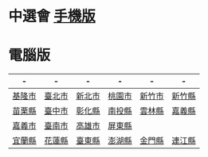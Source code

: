 # 中選會 [手機版](https://www.cec.gov.tw/mobile/zh_TW/index.html)

# 電腦版

|-|-|-|-|-|-
|-|-|-|-|-|-
|[基隆市]|[臺北市]|[新北市]|[桃園市]|[新竹市]|[新竹縣]
|[苗栗縣]|[臺中市]|[彰化縣]|[南投縣]|[雲林縣]|[嘉義縣]
|[嘉義市]|[臺南市]|[高雄市]|[屏東縣]
|[宜蘭縣]|[花蓮縣]|[臺東縣]|[澎湖縣]|[金門縣]|[連江縣]

[連江縣]:https://www.cec.gov.tw/pc/zh_TW/TC/sm09007000000000000.html
[金門縣]:https://www.cec.gov.tw/pc/zh_TW/TC/sm09020000000000000.html
[宜蘭縣]:https://www.cec.gov.tw/pc/zh_TW/TC/nm10002000000000000.html
[新竹縣]:https://www.cec.gov.tw/pc/zh_TW/TC/sm10004000000000000.html
[苗栗縣]:https://www.cec.gov.tw/pc/zh_TW/TC/sm10005000000000000.html
[彰化縣]:https://www.cec.gov.tw/pc/zh_TW/TC/sm10007000000000000.html
[南投縣]:https://www.cec.gov.tw/pc/zh_TW/TC/sm10008000000000000.html
[雲林縣]:https://www.cec.gov.tw/pc/zh_TW/TC/sm10009000000000000.html
[嘉義縣]:https://www.cec.gov.tw/pc/zh_TW/TC/sm10010000000000000.html
[屏東縣]:https://www.cec.gov.tw/pc/zh_TW/TC/sm10013000000000000.html
[臺東縣]:https://www.cec.gov.tw/pc/zh_TW/TC/sm10014000000000000.html
[花蓮縣]:https://www.cec.gov.tw/pc/zh_TW/TC/sm10015000000000000.html
[澎湖縣]:https://www.cec.gov.tw/pc/zh_TW/TC/sm10016000000000000.html
[基隆市]:https://www.cec.gov.tw/pc/zh_TW/TC/sm10017000000000000.html
[新竹市]:https://www.cec.gov.tw/pc/zh_TW/TC/sm10018000000000000.html
[嘉義市]:https://www.cec.gov.tw/pc/zh_TW/TC/sm10020000000000000.html
[臺北市]:https://www.cec.gov.tw/pc/zh_TW/TC/sm63000000000000000.html
[高雄市]:https://www.cec.gov.tw/pc/zh_TW/TC/sm64000000000000000.html
[新北市]:https://www.cec.gov.tw/pc/zh_TW/TC/sm65000000000000000.html
[臺中市]:https://www.cec.gov.tw/pc/zh_TW/TC/sm66000000000000000.html
[臺南市]:https://www.cec.gov.tw/pc/zh_TW/TC/sm67000000000000000.html
[桃園市]:https://www.cec.gov.tw/pc/zh_TW/TC/sm68000000000000000.html
